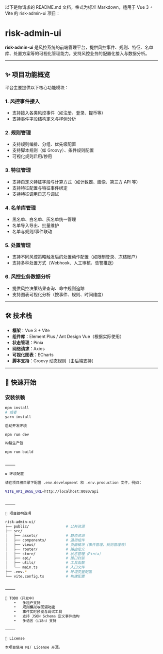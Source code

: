 以下是你请求的 README.md 文档，格式为标准 Markdown，适用于 Vue 3 + Vite 的 risk-admin-ui 项目：

# risk-admin-ui

**risk-admin-ui** 是风控系统的前端管理平台，提供风控事件、规则、特征、名单库、处置方案等的可视化管理能力，支持风控业务的配置化接入与数据分析。

---

## ✨ 项目功能概览

平台主要提供以下核心功能模块：

### 1. 风控事件接入
- 支持接入各类风控事件（如注册、登录、提币等）
- 支持事件字段结构定义与样例分析

### 2. 规则管理
- 支持规则编排、分组、优先级配置
- 支持脚本规则（如 Groovy）、条件规则配置
- 可视化规则启用/停用

### 3. 特征管理
- 支持自定义特征字段与计算方式（如计数器、画像、第三方 API 等）
- 支持特征配置与特征事件绑定
- 支持特征调用日志与调试

### 4. 名单库管理
- 黑名单、白名单、灰名单统一管理
- 名单导入导出、批量维护
- 名单与规则/事件联动

### 5. 处置管理
- 支持不同风控策略触发后的处置动作配置（如限制登录、冻结账户）
- 支持多种处置方式（Webhook、人工审核、告警推送）

### 6. 风控业务数据分析
- 提供风控决策结果查询、命中规则追踪
- 支持图表可视化分析（按事件、规则、时间维度）

---

## 🛠️ 技术栈

- **框架**：Vue 3 + Vite
- **组件库**：Element Plus / Ant Design Vue（根据实际使用）
- **状态管理**：Pinia
- **网络请求**：Axios
- **可视化图表**：ECharts
- **脚本支持**：Groovy 动态规则（由后端支持）

---

## 🚀 快速开始

### 安装依赖

```bash
npm install
# 或者
yarn install

启动开发环境

npm run dev

构建生产包

npm run build


⸻

⚙️ 环境配置

请在项目根目录下配置 .env.development 和 .env.production 文件，例如：

VITE_API_BASE_URL=http://localhost:8080/api


⸻

📁 项目结构说明

risk-admin-ui/
├── public/                 # 公共资源
├── src/
│   ├── assets/             # 静态资源
│   ├── components/         # 通用组件
│   ├── views/              # 页面模块（事件管理、规则管理等）
│   ├── router/             # 路由定义
│   ├── store/              # 状态管理（Pinia）
│   ├── api/                # 接口封装
│   ├── utils/              # 工具函数
│   └── main.ts             # 入口文件
├── .env.*                  # 环境变量配置
└── vite.config.ts          # 构建配置


⸻

📌 TODO（开发中）
	•	多租户支持
	•	规则模拟与回溯功能
	•	事件实时预览与调试工具
	•	支持 JSON Schema 定义事件结构
	•	多语言（i18n）支持

⸻

📄 License

本项目使用 MIT License 开源。